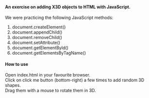#### An exercise on adding X3D objects to HTML with JavaScript.

We were practicing the following JavaScript methods:

1. document.createElement()
2. document.appendChild()
3. document.removeChild()
4. document.setAttribute()
5. document.getElementById()
6. document.getElementsByTagName()

#### How to use

Open index.html in your favourite browser.  
Click on click me button (bottom-right) a few times to add random 3D shapes.  
Drag them with a mouse to rotate them in 3D.

